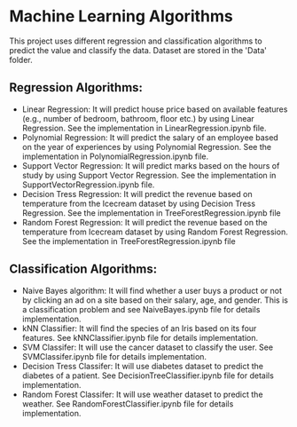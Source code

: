 # Machine Learning Algorithms
This project uses different regression and classification algorithms to predict the value and classify the data. Dataset are stored in the 'Data' folder.

## Regression Algorithms:
* Linear Regression: It will predict house price based on available features (e.g., number of bedroom, bathroom, floor etc.) by using Linear Regression. See the implementation in LinearRegression.ipynb file.
* Polynomial Regression: It will predict the salary of an employee based on the year of experiences by using Polynomial Regression. See the implementation in PolynomialRegression.ipynb file.
* Support Vector Regression: It will predict marks based on the hours of study by using Support Vector Regression. See the implementation in SupportVectorRegression.ipynb file.
* Decision Tress Regression: It will predict the revenue based on temperature from the Icecream dataset by using Decision Tress Regression. See the implementation in TreeForestRegression.ipynb file
* Random Forest Regression: It will predict the revenue based on the temperature from Icecream dataset by using Random Forest Regression. See the implementation in TreeForestRegression.ipynb file

## Classification Algorithms:
* Naive Bayes algorithm: It will find whether a user buys a product or not by clicking an ad on a site based on their salary, age, and gender. This is a classification problem and see NaiveBayes.ipynb file for details implementation. 
* kNN Classifier: It will find the species of an Iris based on its four features. See kNNClassifier.ipynb file for details implementation.
* SVM Classifer: It will use the cancer dataset to classify the user. See SVMClassifer.ipynb file for details implementation.
* Decision Tress Classifer: It will use diabetes dataset to predict the diabetes of a patient. See DecisionTreeClassifier.ipynb file for details implementation.
* Random Forest Classifer: It will use weather dataset to predict the weather. See RandomForestClassifier.ipynb file for details implementation.
